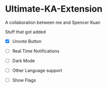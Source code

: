 # Ultimate-KA-Extension
A collaboration between me and Spencer Kuan


Stuff that got added<br>
* [x] Unvote Button
* [ ] Real Time Notifications
* [ ] Dark Mode
* [ ] Other Language support
* [ ] Show Flags
 
